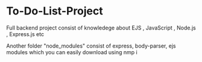 # To-Do-List-Project
Full backend project consist of knowledege about EJS , JavaScript , Node.js , Express.js etc 

 Another folder "node_modules" consist of express, body-parser, ejs modules which you can easily download using nmp i 
